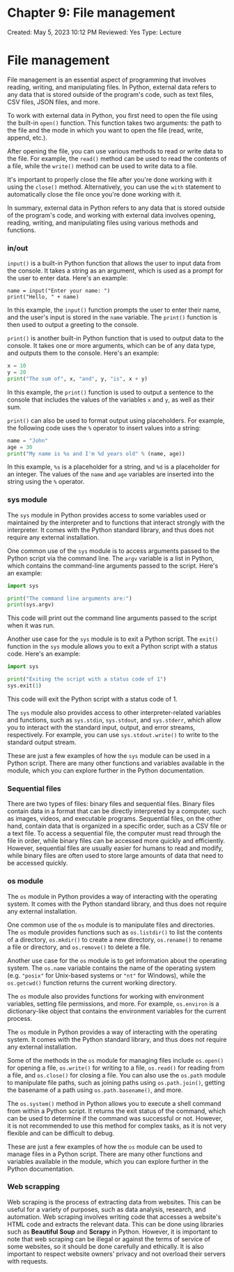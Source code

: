 # Chapter 9: File management

Created: May 5, 2023 10:12 PM
Reviewed: Yes
Type: Lecture

# File management

File management is an essential aspect of programming that involves reading, writing, and manipulating files. In Python, external data refers to any data that is stored outside of the program's code, such as text files, CSV files, JSON files, and more.

To work with external data in Python, you first need to open the file using the built-in `open()` function. This function takes two arguments: the path to the file and the mode in which you want to open the file (read, write, append, etc.).

After opening the file, you can use various methods to read or write data to the file. For example, the `read()` method can be used to read the contents of a file, while the `write()` method can be used to write data to a file.

It's important to properly close the file after you're done working with it using the `close()` method. Alternatively, you can use the `with` statement to automatically close the file once you're done working with it.

In summary, external data in Python refers to any data that is stored outside of the program's code, and working with external data involves opening, reading, writing, and manipulating files using various methods and functions.

### in/out

`input()` is a built-in Python function that allows the user to input data from the console. It takes a string as an argument, which is used as a prompt for the user to enter data. Here's an example:

```
name = input("Enter your name: ")
print("Hello, " + name)

```

In this example, the `input()` function prompts the user to enter their name, and the user's input is stored in the `name` variable. The `print()` function is then used to output a greeting to the console.

`print()` is another built-in Python function that is used to output data to the console. It takes one or more arguments, which can be of any data type, and outputs them to the console. Here's an example:

```python
x = 10
y = 20
print("The sum of", x, "and", y, "is", x + y)

```

In this example, the `print()` function is used to output a sentence to the console that includes the values of the variables `x` and `y`, as well as their sum.

`print()` can also be used to format output using placeholders. For example, the following code uses the `%` operator to insert values into a string:

```python
name = "John"
age = 30
print("My name is %s and I'm %d years old" % (name, age))

```

In this example, `%s` is a placeholder for a string, and `%d` is a placeholder for an integer. The values of the `name` and `age` variables are inserted into the string using the `%` operator.

### sys module

The `sys` module in Python provides access to some variables used or maintained by the interpreter and to functions that interact strongly with the interpreter. It comes with the Python standard library, and thus does not require any external installation.

One common use of the `sys` module is to access arguments passed to the Python script via the command line. The `argv` variable is a list in Python, which contains the command-line arguments passed to the script. Here's an example:

```python
import sys

print("The command line arguments are:")
print(sys.argv)

```

This code will print out the command line arguments passed to the script when it was run.

Another use case for the `sys` module is to exit a Python script. The `exit()` function in the `sys` module allows you to exit a Python script with a status code. Here's an example:

```python
import sys

print("Exiting the script with a status code of 1")
sys.exit(1)

```

This code will exit the Python script with a status code of 1.

The `sys` module also provides access to other interpreter-related variables and functions, such as `sys.stdin`, `sys.stdout`, and `sys.stderr`, which allow you to interact with the standard input, output, and error streams, respectively. For example, you can use `sys.stdout.write()` to write to the standard output stream.

These are just a few examples of how the `sys` module can be used in a Python script. There are many other functions and variables available in the module, which you can explore further in the Python documentation.

### Sequential files

There are two types of files: binary files and sequential files. Binary files contain data in a format that can be directly interpreted by a computer, such as images, videos, and executable programs. Sequential files, on the other hand, contain data that is organized in a specific order, such as a CSV file or a text file. To access a sequential file, the computer must read through the file in order, while binary files can be accessed more quickly and efficiently. However, sequential files are usually easier for humans to read and modify, while binary files are often used to store large amounts of data that need to be accessed quickly.

### os module

The `os` module in Python provides a way of interacting with the operating system. It comes with the Python standard library, and thus does not require any external installation.

One common use of the `os` module is to manipulate files and directories. The `os` module provides functions such as `os.listdir()` to list the contents of a directory, `os.mkdir()` to create a new directory, `os.rename()` to rename a file or directory, and `os.remove()` to delete a file.

Another use case for the `os` module is to get information about the operating system. The `os.name` variable contains the name of the operating system (e.g. `"posix"` for Unix-based systems or `"nt"` for Windows), while the `os.getcwd()` function returns the current working directory.

The `os` module also provides functions for working with environment variables, setting file permissions, and more. For example, `os.environ` is a dictionary-like object that contains the environment variables for the current process.

The `os` module in Python provides a way of interacting with the operating system. It comes with the Python standard library, and thus does not require any external installation.

Some of the methods in the `os` module for managing files include `os.open()` for opening a file, `os.write()` for writing to a file, `os.read()` for reading from a file, and `os.close()` for closing a file. You can also use the `os.path` module to manipulate file paths, such as joining paths using `os.path.join()`, getting the basename of a path using `os.path.basename()`, and more.

The `os.system()` method in Python allows you to execute a shell command from within a Python script. It returns the exit status of the command, which can be used to determine if the command was successful or not. However, it is not recommended to use this method for complex tasks, as it is not very flexible and can be difficult to debug.

These are just a few examples of how the `os` module can be used to manage files in a Python script. There are many other functions and variables available in the module, which you can explore further in the Python documentation.

### Web scrapping

Web scraping is the process of extracting data from websites. This can be useful for a variety of purposes, such as data analysis, research, and automation. Web scraping involves writing code that accesses a website's HTML code and extracts the relevant data. This can be done using libraries such as **Beautiful Soup** and **Scrapy** in Python. However, it is important to note that web scraping can be illegal or against the terms of service of some websites, so it should be done carefully and ethically. It is also important to respect website owners' privacy and not overload their servers with requests.